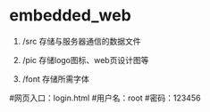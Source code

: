 # embedded_web

1. /src 存储与服务器通信的数据文件

2. /pic 存储logo图标、web页设计图等

3. /font 存储所需字体

#网页入口：login.html
#用户名：root
#密码：123456

